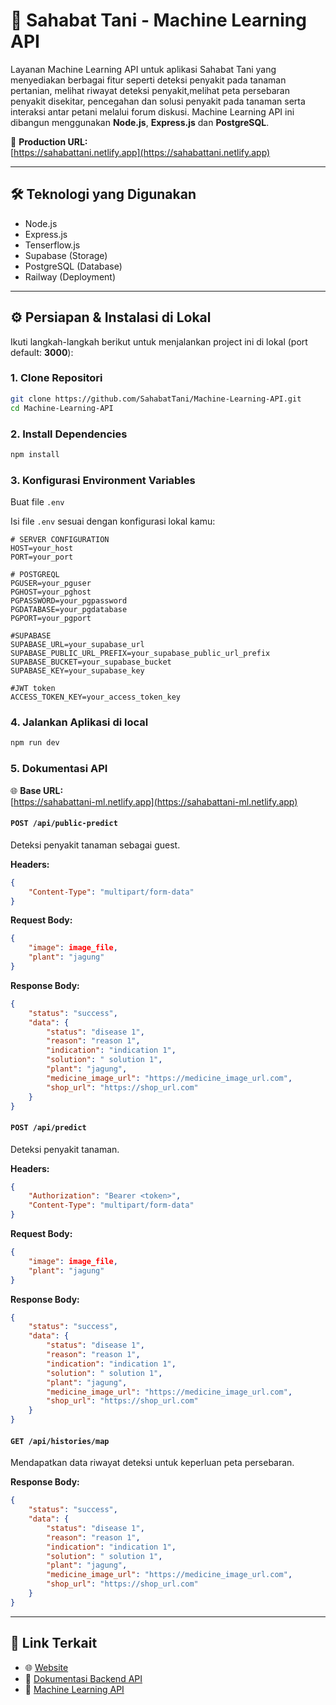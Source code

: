 # 🌾 Sahabat Tani - Machine Learning API

Layanan Machine Learning API untuk aplikasi Sahabat Tani yang menyediakan berbagai fitur seperti deteksi penyakit pada tanaman pertanian, melihat riwayat deteksi penyakit,melihat peta persebaran penyakit disekitar, pencegahan dan solusi penyakit pada tanaman serta interaksi antar petani melalui forum diskusi. Machine Learning API ini dibangun menggunakan **Node.js**, **Express.js** dan **PostgreSQL**.

🚀 **Production URL:**  
[https://sahabattani.netlify.app](https://sahabattani.netlify.app)

---

## 🛠️ Teknologi yang Digunakan

- Node.js
- Express.js
- Tenserflow.js
- Supabase (Storage)
- PostgreSQL (Database)
- Railway (Deployment)

---

## ⚙️ Persiapan & Instalasi di Lokal

Ikuti langkah-langkah berikut untuk menjalankan project ini di lokal (port default: **3000**):

### 1. Clone Repositori

```bash
git clone https://github.com/SahabatTani/Machine-Learning-API.git
cd Machine-Learning-API
```

### 2. Install Dependencies

```bash
npm install
```

### 3. Konfigurasi Environment Variables

Buat file `.env` 

Isi file `.env` sesuai dengan konfigurasi lokal kamu:

```
# SERVER CONFIGURATION
HOST=your_host
PORT=your_port

# POSTGREQL
PGUSER=your_pguser
PGHOST=your_pghost
PGPASSWORD=your_pgpassword
PGDATABASE=your_pgdatabase
PGPORT=your_pgport

#SUPABASE
SUPABASE_URL=your_supabase_url
SUPABASE_PUBLIC_URL_PREFIX=your_supabase_public_url_prefix
SUPABASE_BUCKET=your_supabase_bucket
SUPABASE_KEY=your_supabase_key

#JWT token
ACCESS_TOKEN_KEY=your_access_token_key
```

### 4. Jalankan Aplikasi di local

```bash
npm run dev
```

### 5. Dokumentasi API

🌐 **Base URL:**  
[https://sahabattani-ml.netlify.app](https://sahabattani-ml.netlify.app)

#### `POST /api/public-predict`  
Deteksi penyakit tanaman sebagai guest.

**Headers:**
```json
{
    "Content-Type": "multipart/form-data"
}
```

**Request Body:**
```json
{
    "image": image_file,
    "plant": "jagung"
}
```

**Response Body:**
```json
{
    "status": "success",
    "data": {
        "status": "disease 1",
        "reason": "reason 1",
        "indication": "indication 1",
        "solution": " solution 1",
        "plant": "jagung",
        "medicine_image_url": "https://medicine_image_url.com",
        "shop_url": "https://shop_url.com"
    }
}
```


#### `POST /api/predict`  
Deteksi penyakit tanaman.

**Headers:**
```json
{
    "Authorization": "Bearer <token>",
    "Content-Type": "multipart/form-data"
}
```

**Request Body:**
```json
{
    "image": image_file,
    "plant": "jagung"
}
```

**Response Body:**
```json
{
    "status": "success",
    "data": {
        "status": "disease 1",
        "reason": "reason 1",
        "indication": "indication 1",
        "solution": " solution 1",
        "plant": "jagung",
        "medicine_image_url": "https://medicine_image_url.com",
        "shop_url": "https://shop_url.com"
    }
}
```

#### `GET /api/histories/map`  
Mendapatkan data riwayat deteksi untuk keperluan peta persebaran.

**Response Body:**
```json
{
    "status": "success",
    "data": {
        "status": "disease 1",
        "reason": "reason 1",
        "indication": "indication 1",
        "solution": " solution 1",
        "plant": "jagung",
        "medicine_image_url": "https://medicine_image_url.com",
        "shop_url": "https://shop_url.com"
    }
}
```

---

## 🔗 Link Terkait

- 🌐 [Website](https://sahabattani.netlify.app/)
- 📄 [Dokumentasi Backend API](https://sahabattani.up.railway.app/)
- 🌾 [Machine Learning API](https://sahabattani-ml.up.railway.app/)